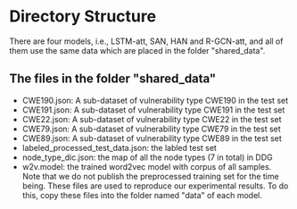 # Directory Structure
There are four models, i.e., LSTM-att, SAN, HAN and R-GCN-att, and all of them use the same data which are placed in the folder "shared_data".
## The files in the folder "shared_data"
   * CWE190.json: A sub-dataset of vulnerability type CWE190 in the test set
   * CWE191.json: A sub-dataset of vulnerability type CWE191 in the test set
   * CWE22.json: A sub-dataset of vulnerability type CWE22 in the test set
   * CWE79.json: A sub-dataset of vulnerability type CWE79 in the test set
   * CWE89.json: A sub-dataset of vulnerability type CWE89 in the test set
   * labeled_processed_test_data.json: the labled test set
   * node_type_dic.json: the map of all the node types (7 in total) in DDG
   * w2v.model: the trained word2vec model with corpus of all samples.
   Note that we do not publish the preprocessed training set for the time being. These files are used to reproduce our experimental results. To do this, 
   copy these files into the folder named "data" of each model. 
